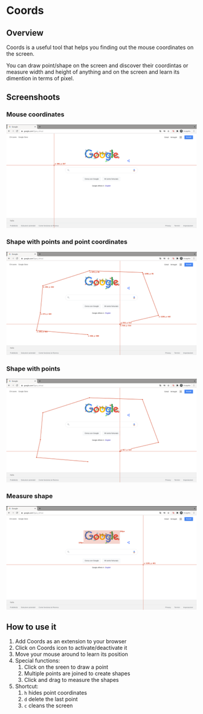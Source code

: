 # Coords
## Overview
Coords is a useful tool that helps you finding out the mouse coordinates on the screen. 

You can draw point/shape on the screen and discover their coordintas or measure width and height of anything and on the screen and learn its dimention in terms of pixel.

## Screenshoots

### Mouse coordinates
![Mouse coordinates](/images/Coords_mouse_coords.png)

### Shape with points and point coordinates
![Shape with points and point coordinates](/images/Coords_point_with_coords.png)

### Shape with points
![Shape with points](/images/Coords_points_without_coords.png)

### Measure shape
![Measure shape](/images/Coords_measure.png)

## How to use it
1. Add Coords as an extension to your browser
2. Click on Coords icon to activate/deactivate it
3. Move your mouse around to learn its position
4. Special functions:
    1. Click on the sreen to draw a point
    2. Multiple points are joined to create shapes
    3. Click and drag to measure the shapes
5. Shortcut:
    1. `h` hides point coordinates
    2. `d` delete the last point
    3. `c` cleans the screen
